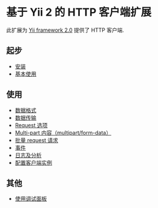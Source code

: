 基于 Yii 2 的 HTTP 客户端扩展
===============================

此扩展为 [Yii framework 2.0](https://www.yiiframework.com) 提供了 HTTP 客户端.


起步
---------------

* [安装](installation.md)
* [基本使用](basic-usage.md)

使用
-----

* [数据格式](usage-data-formats.md)
* [数据传输](usage-transports.md)
* [Request 选项](usage-request-options.md)
* [Multi-part 内容（multipart/form-data）](usage-multi-part-content.md)
* [批量 request 请求](usage-batch-request-sending.md)
* [事件](usage-events.md)
* [日志及分析](usage-logging.md)
* [配置客户端实例](usage-setup-client-instance.md)

其他
-----------------

* [使用调试面板](topics-debug.md)
